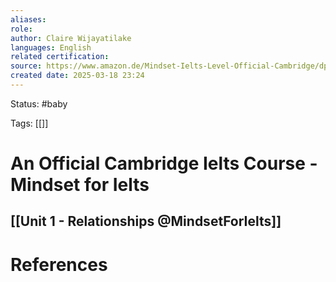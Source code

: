 ```yaml
---
aliases: 
role: 
author: Claire Wijayatilake
languages: English
related certification: 
source: https://www.amazon.de/Mindset-Ielts-Level-Official-Cambridge/dp/1316640116
created date: 2025-03-18 23:24
---
```


Status: #baby 

Tags: [[]]

# An Official Cambridge Ielts Course - Mindset for Ielts

## [[Unit 1 - Relationships @MindsetForIelts]]

















# References